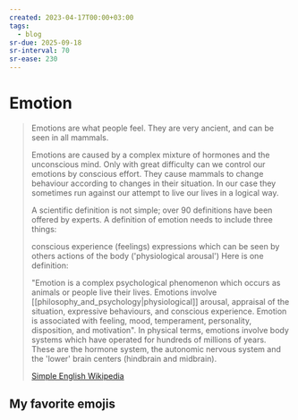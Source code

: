```yaml
---
created: 2023-04-17T00:00+03:00
tags:
  - blog
sr-due: 2025-09-18
sr-interval: 70
sr-ease: 230
---
```


# Emotion

> Emotions are what people feel. They are very ancient, and can be seen in all mammals.
>
> Emotions are caused by a complex mixture of hormones and the unconscious mind. Only with great difficulty can we control our emotions by conscious effort. They cause mammals to change behaviour according to changes in their situation. In our case they sometimes run against our attempt to live our lives in a logical way.
>
> A scientific definition is not simple; over 90 definitions have been offered by experts. A definition of emotion needs to include three things:
>
> conscious experience (feelings) expressions which can be seen by others actions of the body ('physiological arousal') Here is one definition:
>
> "Emotion is a complex psychological phenomenon which occurs as animals or people live their lives. Emotions involve [[philosophy_and_psychology|physiological]] arousal, appraisal of the situation, expressive behaviours, and conscious experience. Emotion is associated with feeling, mood, temperament, personality, disposition, and motivation". In physical terms, emotions involve body systems which have operated for hundreds of millions of years. These are the hormone system, the autonomic nervous system and the 'lower' brain centers (hindbrain and midbrain).
>
> [Simple English Wikipedia](https://simple.wikipedia.org/wiki/Emotion)

## My favorite emojis
